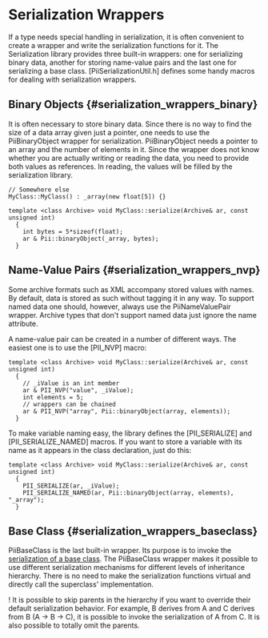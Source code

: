 Serialization Wrappers
======================

If a type needs special handling in serialization, it is often
convenient to create a wrapper and write the serialization functions
for it. The Serialization library provides three built-in wrappers:
one for serializing binary data, another for storing name-value pairs
and the last one for serializing a base class.
[PiiSerializationUtil.h] defines some handy macros for dealing with
serialization wrappers.

Binary Objects {#serialization_wrappers_binary}
--------------

It is often necessary to store binary data. Since there is no way to
find the size of a data array given just a pointer, one needs to use
the PiiBinaryObject wrapper for serialization. PiiBinaryObject needs a
pointer to an array and the number of elements in it. Since the
wrapper does not know whether you are actually writing or reading the
data, you need to provide both values as references. In reading, the
values will be filled by the serialization library.

~~~
// Somewhere else
MyClass::MyClass() : _array(new float[5]) {}

template <class Archive> void MyClass::serialize(Archive& ar, const unsigned int)
  {
    int bytes = 5*sizeof(float);
    ar & Pii::binaryObject(_array, bytes);
  }
~~~


Name-Value Pairs {#serialization_wrappers_nvp}
----------------

Some archive formats such as XML accompany stored values with
names. By default, data is stored as such without tagging it in any
way. To support named data one should, however, always use the
PiiNameValuePair wrapper. Archive types that don't support named data
just ignore the name attribute.

A name-value pair can be created in a number of different ways. The
easiest one is to use the [PII_NVP] macro:

~~~
template <class Archive> void MyClass::serialize(Archive& ar, const unsigned int)
  {
    // _iValue is an int member
    ar & PII_NVP("value", _iValue);
    int elements = 5;
    // wrappers can be chained
    ar & PII_NVP("array", Pii::binaryObject(array, elements));
  }
~~~

To make variable naming easy, the library defines the [PII_SERIALIZE]
and [PII_SERIALIZE_NAMED] macros. If you want to store a variable with
its name as it appears in the class declaration, just do this:

~~~
template <class Archive> void MyClass::serialize(Archive& ar, const unsigned int)
  {
    PII_SERIALIZE(ar, _iValue);
    PII_SERIALIZE_NAMED(ar, Pii::binaryObject(array, elements), "_array");
  }
~~~


Base Class {#serialization_wrappers_baseclass}
----------

PiiBaseClass is the last built-in wrapper. Its purpose is to invoke
the [serialization of a base class](serialization_making_base). The
PiiBaseClass wrapper makes it possible to use different serialization
mechanisms for different levels of inheritance hierarchy. There is no
need to make the serialization functions virtual and directly call the
superclass' implementation.

! It is possible to skip parents in the hierarchy if you want to
override their default serialization behavior. For example, B derives
from A and C derives from B (A -> B -> C), it is possible to invoke
the serialization of A from C. It is also possible to totally omit the
parents.
